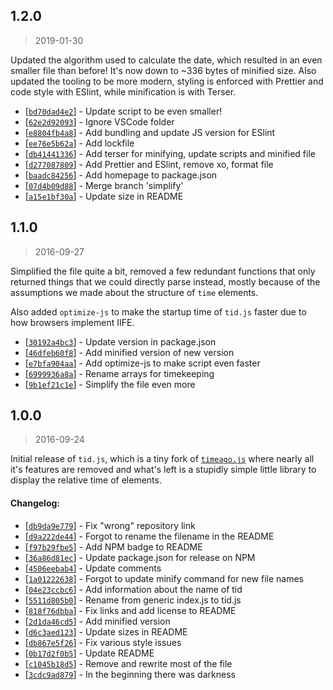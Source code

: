 <a name="1.2.0"></a>

## 1.2.0

> 2019-01-30

Updated the algorithm used to calculate the date, which resulted in an even
smaller file than before! It's now down to ~336 bytes of minified size. Also
updated the tooling to be more modern, styling is enforced with Prettier and
code style with ESlint, while minification is with Terser.

- [[`bd70dad4e2`](https://github.com/sondr3/tid.js/commit/bd70dad4e2)] - Update script to be even smaller!
- [[`62e2d92093`](https://github.com/sondr3/tid.js/commit/62e2d92093)] - Ignore VSCode folder
- [[`e8804fb4a8`](https://github.com/sondr3/tid.js/commit/e8804fb4a8)] - Add bundling and update JS version for ESlint
- [[`ee76e5b62a`](https://github.com/sondr3/tid.js/commit/ee76e5b62a)] - Add lockfile
- [[`db41441336`](https://github.com/sondr3/tid.js/commit/db41441336)] - Add terser for minifying, update scripts and minified file
- [[`d277087809`](https://github.com/sondr3/tid.js/commit/d277087809)] - Add Prettier and ESlint, remove xo, format file
- [[`baadc84256`](https://github.com/sondr3/tid.js/commit/baadc84256)] - Add homepage to package.json
- [[`07d4b09d88`](https://github.com/sondr3/tid.js/commit/07d4b09d88)] - Merge branch 'simplify'
- [[`a15e1bf30a`](https://github.com/sondr3/tid.js/commit/a15e1bf30a)] - Update size in README

<a name="1.1.0"></a>

## 1.1.0

> 2016-09-27

Simplified the file quite a bit, removed a few redundant functions that only
returned things that we could directly parse instead, mostly because of the
assumptions we made about the structure of `time` elements.

Also added `optimize-js` to make the startup time of `tid.js` faster due to how
browsers implement IIFE.

- [[`30192a4bc3`](https://github.com/sondr3/tid.js/commit/30192a4bc3)] - Update version in package.json
- [[`46dfeb60f8`](https://github.com/sondr3/tid.js/commit/46dfeb60f8)] - Add minified version of new version
- [[`e7bfa904aa`](https://github.com/sondr3/tid.js/commit/e7bfa904aa)] - Add optimize-js to make script even faster
- [[`6999936a8a`](https://github.com/sondr3/tid.js/commit/6999936a8a)] - Rename arrays for timekeeping
- [[`9b1ef21c1e`](https://github.com/sondr3/tid.js/commit/9b1ef21c1e)] - Simplify the file even more

<a name="1.0.0"></a>

## 1.0.0

> 2016-09-24

Initial release of `tid.js`, which is a tiny fork of
[`timeago.js`](https://github.com/hustcc/timeago.js) where nearly all it's
features are removed and what's left is a stupidly simple little library to
display the relative time of <time> elements.

#### Changelog:

- [[`db9da9e779`](https://github.com/sondr3/tid.js/commit/db9da9e779)] - Fix "wrong" repository link
- [[`d9a222de44`](https://github.com/sondr3/tid.js/commit/d9a222de44)] - Forgot to rename the filename in the README
- [[`f97b29fbe5`](https://github.com/sondr3/tid.js/commit/f97b29fbe5)] - Add NPM badge to README
- [[`36a86d81ec`](https://github.com/sondr3/tid.js/commit/36a86d81ec)] - Update package.json for release on NPM
- [[`4506eebab4`](https://github.com/sondr3/tid.js/commit/4506eebab4)] - Update comments
- [[`1a01222638`](https://github.com/sondr3/tid.js/commit/1a01222638)] - Forgot to update minify command for new file names
- [[`04e23ccbc6`](https://github.com/sondr3/tid.js/commit/04e23ccbc6)] - Add information about the name of tid
- [[`5511d805b0`](https://github.com/sondr3/tid.js/commit/5511d805b0)] - Rename from generic index.js to tid.js
- [[`818f76dbba`](https://github.com/sondr3/tid.js/commit/818f76dbba)] - Fix links and add license to README
- [[`2d1da46cd5`](https://github.com/sondr3/tid.js/commit/2d1da46cd5)] - Add minified version
- [[`d6c3aed123`](https://github.com/sondr3/tid.js/commit/d6c3aed123)] - Update sizes in README
- [[`db867e5f26`](https://github.com/sondr3/tid.js/commit/db867e5f26)] - Fix various style issues
- [[`0b17d2f0b5`](https://github.com/sondr3/tid.js/commit/0b17d2f0b5)] - Update README
- [[`c1045b18d5`](https://github.com/sondr3/tid.js/commit/c1045b18d5)] - Remove and rewrite most of the file
- [[`3cdc9ad879`](https://github.com/sondr3/tid.js/commit/3cdc9ad879)] - In the beginning there was darkness

